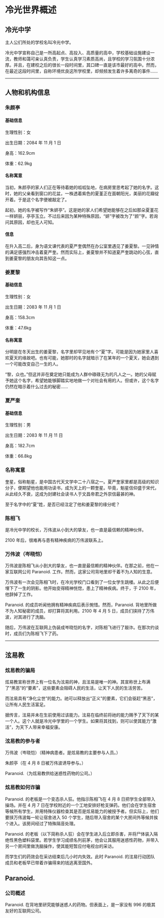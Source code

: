 # 冷光世界概述

## 冷光中学

主人公们所处的学校名叫冷光中学。

冷光中学宣称自己是一所高起点、高投入、高质量的高中，学校基础设施建设一流，教师和蔼可亲认真负责，学生认真学习素质高尚，且学校的学习氛围十分浓厚。并且，在建校之后的很长一段时间里，其口碑一直是该市最好的高中。然而，在最近这段时间里，自称环境优良这所学校里，却频频发生着许多离奇的事件……

---

## 人物和机构信息

### 朱颜亭

#### 基础信息

生理性别：女

出生日期：2084 年 11 月 1 日

身高：162.9cm

体重：62.9kg

#### 名称寓意

当初，朱颜亭的家人们正在等待着她的呱呱坠地，在病房里思考起了她的名字。这时，她的父亲看到窗口的花盆，一株透着紫色的夏堇正在面朝阳光，美丽的花瓣绽开着。于是这个名字便被敲定了。

起初，她的名字被写作“朱妍亭”。这是她的家人们希望她能够在之后如那朵夏堇花一样妍丽，亭亭玉立。不过后来因为某种特殊原因，“妍”字被改为了“颜”字。若询问其原因，却也无人可知。

#### 信息

在升入高二后，身为语文课代表的夏严奎偶然在办公室里遇见了姜夏黎。一见钟情的满足感强烈冲击着夏严奎。然而实际上，姜夏黎并不知道夏严奎跳动的心弦，直到姜夏黎的朋友向其告知这一点。

### 姜夏黎

#### 基础信息

生理性别：女

出生日期：2083 年 11 月 1 日

身高：158.3cm

体重：47.6kg

#### 名称寓意

分明是在冬天出生的姜夏黎，名字里却罕见地有个“夏”字。可能是因为她家里人喜欢夏天的缘故吧。也有可能，她那时的名字就暗示了在某年的一个夏天，她会遇到一个可能改变自己一生的人。

“黎，众也。”但这并非在奠定她只能成为人群中碌碌无为的凡人之一。她的父母赋予她这个名字，希望她能够脚踏实地地做一个对社会有用的人。但或许，这个名字仍然在暗示着什么过去的秘密……

### 夏严奎

#### 基础信息

生理性别：男

出生日期：2083 年 11 月 11 日

身高：182.7cm

体重：66.8kg

### 名称寓意

奎星，俗称魁星，是中国古代天文学中二十八宿之一。夏严奎家里都是高级的知识分子，便期望他也能用功读书，成为天上的一颗奎星。毕竟，魁星信仰盛于宋代，从此经久不衰，这成为封建社会读书人于文昌帝君之外崇信最甚的神。

至于名字中的“夏”姓，是否已经注定了他和姜夏黎的缘分呢？

### 陈相飞

是冷光中学的校长，万伟波从小到大的挚友，也一直是最信赖的精神伙伴。

2100 年后，很难再与患有精神疾病的万伟波联系上。

### 万伟波（岑晓恺）

万伟波是陈相飞从小到大的挚友，也一直是最信赖的精神伙伴。在那之前，他在一家互联网公司 Paranoid. 工作。然而，这家公司背地里却干着不为人知的生意。

万伟波有一次会见陈相飞时，在冷光学校门口看到了一位女学生跳楼。从此之后便埋下了一生的阴影。他开始变得精神恍惚，患上了精神疾病。终于，于 2100 年，他辞掉了工作。

Paranoid. 的成员听闻他拥有精神疾病后表示惋惜。然而，Paranoid. 背地里所做不为人知秘密的成员，却打算将其利用。2100 年 4 月 5 日，成员们挟持了万伟波，对其进行了洗脑。

随后，万伟波在互联网上伪装成岑晓恺的名字，对陈相飞进行了敲诈。在那次约谈时，成员们为陈相飞下了药。

---

## 泫易教

### 炫易教的骗局

炫易教宣称世界上有一位名为泫易的神，且泫易是唯一的神。其宣称世上布满了“黑恶”的“要素”，这些要素会阻碍人民的生活，让天下人民的生活劳苦。

而泫易具有“净化尘世”的能力。祂可以释放出“正义”的要素，它们会驱赶“黑恶”，让所有人民生活富足。

据传言，泫易并未在生前使用过该能力。泫易在临终前将祂的能力赐予了天下的某一个人。这个人就是冷光中学里的一个学生。如果将其找到，则可以使其能力“激活”，为天下人带来幸福安康。

### 泫易教的参与者

万伟波（岑晓恺）（精神病患者。是炫易教的主要参与人员。）

朱颜亭（在 4 月 8 日被万伟波诱导参与。）

Paranoid.（为炫易教供给迷惑性药物的公司。）

### 炫易教如何诈骗

Paranoid. 的老板是一个变态杀人狂。他指示陈相飞在 4 月 8 日把学生全部带入操场。并在 4 月 7 日在学校附近的一个工地安排好枪支弹药。他们会在学生宿舍等候所有学生，并用特殊仪器检查其是否是炫易能力的被授予者。但实际上，他们要挟万伟波每一轮让宿舍进入 50 个学生，随后带入宿舍的某个大房间外等候并挨个进入。该房间经过了特殊隔音处理。

Paranoid. 的老板（以下简称杀人狂）会在学生进入后立即杀害，并将尸体装入隔绝性黑色塑料袋里。若学生学习成绩名列前茅，他会让其服用迷惑性药物，并带入另一个房间里做洗脑操作，使其能短暂应付电视台的采访。

而学生们的药效会在采访结束后几小时内失效。此时 Paranoid. 的泫易行动团队成员和老板早已带着诈骗得来的钱逃离至国外。

## Paranoid.

### 公司概述

Paranoid. 在背地里研究能够迷惑人的药物。但表面上，是一家没有 996 的极其友好的互联网公司。